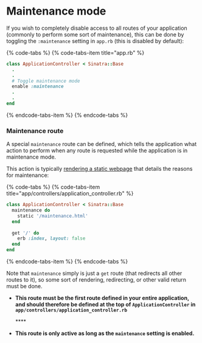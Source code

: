 # Maintenance mode

If you wish to completely disable access to all routes of your application \(commonly to perform some sort of maintenance\), this can be done by toggling the `:maintenance` setting in `app.rb` \(this is disabled by default\):

{% code-tabs %}
{% code-tabs-item title="app.rb" %}
```ruby
class ApplicationController < Sinatra::Base
  .
  .
  # Toggle maintenance mode
  enable :maintenance
  .
  .
end
```
{% endcode-tabs-item %}
{% endcode-tabs %}

### Maintenance route

A special `maintenance` route can be defined, which tells the application what action to perform when any route is requested while the application is in maintenance mode.

This action is typically [rendering a static webpage](rendering-static-webpages.md) that details the reasons for maintenance:

{% code-tabs %}
{% code-tabs-item title="app/controllers/application\_controller.rb" %}
```ruby
class ApplicationController < Sinatra::Base
  maintenance do
    static '/maintenance.html' 
  end
    
  get '/' do
    erb :index, layout: false 
  end
end
```
{% endcode-tabs-item %}
{% endcode-tabs %}



Note that `maintenance` simply is just a `get` route \(that redirects all other routes to it\), so some sort of rendering, redirecting, or other valid return must be done.

* **This route must be the first route defined in your entire application, and should therefore be defined at the top of `ApplicationController` in `app/controllers/application_controller.rb`**

  \*\*\*\*

* **This route is only active as long as the `maintenance` setting is enabled.**

